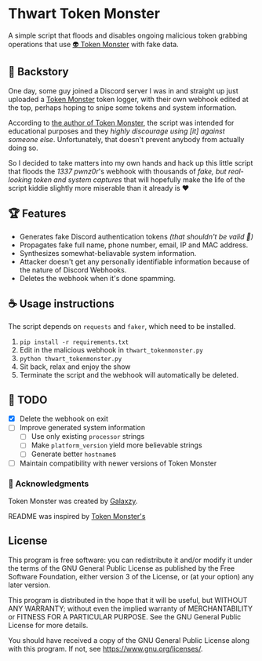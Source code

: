 # Thwart Token Monster

A simple script that floods and disables ongoing malicious token grabbing operations that use [:alien: Token Monster](https://github.com/Galaxzy345/TokenMonster/blob/main/README.md) with fake data.

## :book: Backstory

One day, some guy joined a Discord server I was in and straight up just uploaded a [Token Monster](https://github.com/Galaxzy345/TokenMonster/blob/main/README.md) token logger, with their own webhook edited at the top, perhaps hoping to snipe some tokens and system information.

According to [the author of Token Monster](https://github.com/Galaxzy345/TokenMonster/blob/main/README.md#mega-just-a-note), the script was intended for educational purposes and they _highly discourage using [it] against someone else_. Unfortunately, that doesn't prevent anybody from actually doing so.

So I decided to take matters into my own hands and hack up this little script that floods the _1337 pwnz0r_'s webhook with thousands of _fake, but real-looking token and system captures_ that will hopefully make the life of the script kiddie slightly more miserable than it already is :heart:

## :trophy: Features

- Generates fake Discord authentication tokens _(that shouldn't be valid :pray:)_
- Propagates fake full name, phone number, email, IP and MAC address.
- Synthesizes somewhat-beliavable system information.
- Attacker doesn't get any personally identifiable information because of the nature of Discord Webhooks.
- Deletes the webhook when it's done spamming.

## :coffee: Usage instructions

The script depends on `requests` and `faker`, which need to be installed.

1. `pip install -r requirements.txt`
2. Edit in the malicious webhook in `thwart_tokenmonster.py`
3. `python thwart_tokenmonster.py`
4. Sit back, relax and enjoy the show
5. Terminate the script and the webhook will automatically be deleted.

## :pushpin: TODO

- [X] Delete the webhook on exit
- [ ] Improve generated system information
    - [ ] Use only existing `processor` strings
    - [ ] Make `platform_version` yield more believable strings
    - [ ] Generate better `hostname`s
- [ ] Maintain compatibility with newer versions of Token Monster

### :pray: Acknowledgments

Token Monster was created by [Galaxzy](https://github.com/Galaxzy345).

README was inspired by [Token Monster's](https://github.com/Galaxzy345/TokenMonster/blob/main/README.md)

## License

This program is free software: you can redistribute it and/or modify
it under the terms of the GNU General Public License as published by
the Free Software Foundation, either version 3 of the License, or
(at your option) any later version.

This program is distributed in the hope that it will be useful,
but WITHOUT ANY WARRANTY; without even the implied warranty of
MERCHANTABILITY or FITNESS FOR A PARTICULAR PURPOSE.  See the
GNU General Public License for more details.

You should have received a copy of the GNU General Public License
along with this program.  If not, see <https://www.gnu.org/licenses/>.

